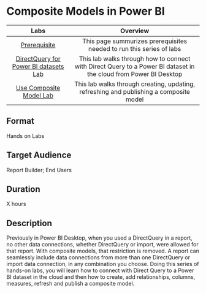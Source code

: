 # Composite Models in Power BI
| Labs | Overview | 
|:------:|:---------:|
|[Prerequisite](https://github.com/lipinght/PBIHackathon/blob/main/AIinPowerBI/Prerequisite.md)|This page summurizes prerequisites needed to run this series of labs|
|[DirectQuery for Power BI datasets Lab](https://github.com/lipinght/PBIHackathon/blob/ninamun-compmodels-wip/CompositeModels/DirectQuery%20for%20Power%20BI%20datasets%20Lab.md)|This lab walks through how to connect with Direct Query to a Power BI dataset in the cloud from Power BI Desktop|
|[Use Composite Model Lab](https://github.com/lipinght/PBIHackathon/blob/main/AIinPowerBI/TextAnalyticsLab.md)|This lab walks through creating, updating, refreshing and publishing a composite model|


## Format

Hands on Labs

## Target Audience

Report Builder; End Users

## Duration

X hours 

## Description

Previously in Power BI Desktop, when you used a DirectQuery in a report, no other data connections, whether DirectQuery or import, were allowed for that report. With composite models, that restriction is removed. A report can seamlessly include data connections from more than one DirectQuery or import data connection, in any combination you choose.
Doing this series of hands-on labs, you will learn how to connect with Direct Query to a Power BI dataset in the cloud and then how to create, add relationships, columns, measures, refresh and publish a composite model. 
